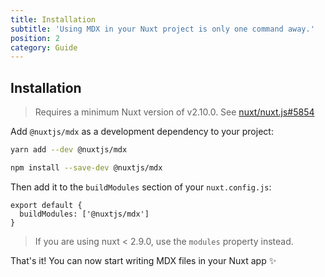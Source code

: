 ```yaml
---
title: Installation
subtitle: 'Using MDX in your Nuxt project is only one command away.'
position: 2
category: Guide
---
```


## Installation

> Requires a minimum Nuxt version of v2.10.0. See [nuxt/nuxt.js#5854](https://github.com/nuxt/nuxt.js/pull/5854)

Add `@nuxtjs/mdx` as a development dependency to your project:

<code-group>
  <code-block label="Yarn" active>

```bash
yarn add --dev @nuxtjs/mdx
```

  </code-block>
  <code-block label="NPM">

```bash
npm install --save-dev @nuxtjs/mdx
```

  </code-block>
</code-group>

Then add it to the `buildModules` section of your `nuxt.config.js`:

```js{}[nuxt.config.js]
export default {
  buildModules: ['@nuxtjs/mdx']
}
```

> If you are using nuxt < 2.9.0, use the `modules` property instead.

That's it! You can now start writing MDX files in your Nuxt app ✨
